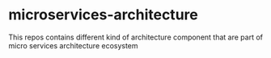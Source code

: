 # microservices-architecture
This repos contains different kind of architecture component that are part of micro services architecture ecosystem
